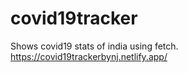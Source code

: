 # covid19tracker
Shows covid19 stats of india using fetch.<br/>
https://covid19trackerbynj.netlify.app/
